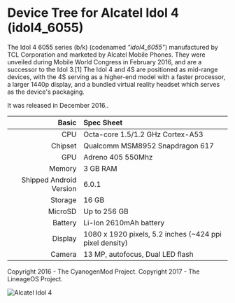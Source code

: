 Device Tree for Alcatel Idol 4 (idol4_6055)
===========================================

The Idol 4 6055 series (b/k) (codenamed _"idol4_6055"_) manufactured by TCL Corporation and marketed by Alcatel Mobile Phones. They were unveiled during Mobile World Congress in February 2016, and are a successor to the Idol 3.[1] The Idol 4 and 4S are positioned as mid-range devices, with the 4S serving as a higher-end model with a faster processor, a larger 1440p display, and a bundled virtual reality headset which serves as the device's packaging.

It was released in December 2016..

Basic   | Spec Sheet
-------:|:-------------------------
CPU     | Octa-core 1.5/1.2 GHz Cortex-A53
Chipset | Qualcomm MSM8952 Snapdragon 617
GPU     | Adreno 405 550Mhz
Memory  | 3 GB RAM
Shipped Android Version | 6.0.1
Storage | 16 GB
MicroSD | Up to 256 GB
Battery | Li-Ion 2610mAh battery
Display | 1080 x 1920 pixels, 5.2 inches (~424 ppi pixel density)
Camera  | 13 MP, autofocus, Dual LED flash

Copyright 2016 - The CyanogenMod Project.
Copyright 2017 - The LineageOS Project.

![Alcatel Idol 4](http://images.fonearena.com/blog/wp-content/uploads/2016/12/Alcatel-Idol-4-side.jpg "Alcatel Idol 4")
